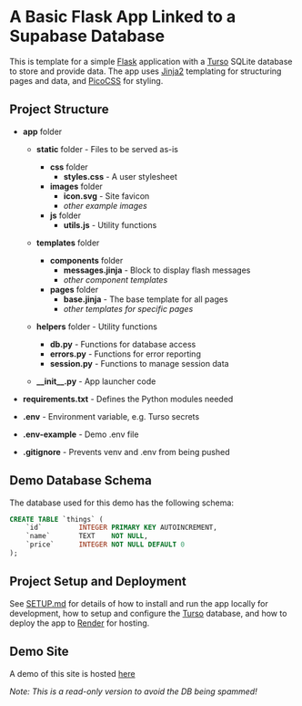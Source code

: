 # A Basic Flask App Linked to a Supabase Database

This is template for a simple [Flask](https://flask.palletsprojects.com) application with a [Turso](https://turso.tech/) SQLite database to store and provide data. The app uses [Jinja2](https://jinja.palletsprojects.com/templates/) templating for structuring pages and data, and [PicoCSS](https://picocss.com/) for styling.

## Project Structure

- **app** folder

    - **static** folder - Files to be served as-is
        - **css** folder
            - **styles.css** - A user stylesheet
        - **images** folder
            - **icon.svg** - Site favicon
            - *other example images*
        - **js** folder
            - **utils.js** - Utility functions

    - **templates** folder
        - **components** folder
            - **messages.jinja** - Block to display flash messages
            - *other component templates*
        - **pages** folder
            - **base.jinja** - The base template for all pages
            - *other templates for specific pages*

    - **helpers** folder - Utility functions
        - **db.py** - Functions for database access
        - **errors.py** - Functions for error reporting
        - **session.py** - Functions to manage session data

    - **\_\_init__.py** - App launcher code

- **requirements.txt** - Defines the Python modules needed

- **.env** - Environment variable, e.g. Turso secrets
- **.env-example** - Demo .env file
- **.gitignore** - Prevents venv and .env from being pushed


## Demo Database Schema

The database used for this demo has the following schema:

```sql
CREATE TABLE `things` (
    `id`         INTEGER PRIMARY KEY AUTOINCREMENT,
    `name`       TEXT    NOT NULL,
    `price`      INTEGER NOT NULL DEFAULT 0
);
```


## Project Setup and Deployment

See [SETUP.md](SETUP.md) for details of how to install and run the app locally for development, how to setup and configure the [Turso](https://turso.tech/) database, and how to deploy the app to [Render](https://render.com/) for hosting.

## Demo Site

A demo of this site is hosted [here](https://flask-turso-basic-app-setup.onrender.com)

*Note: This is a read-only version to avoid the DB being spammed!*
